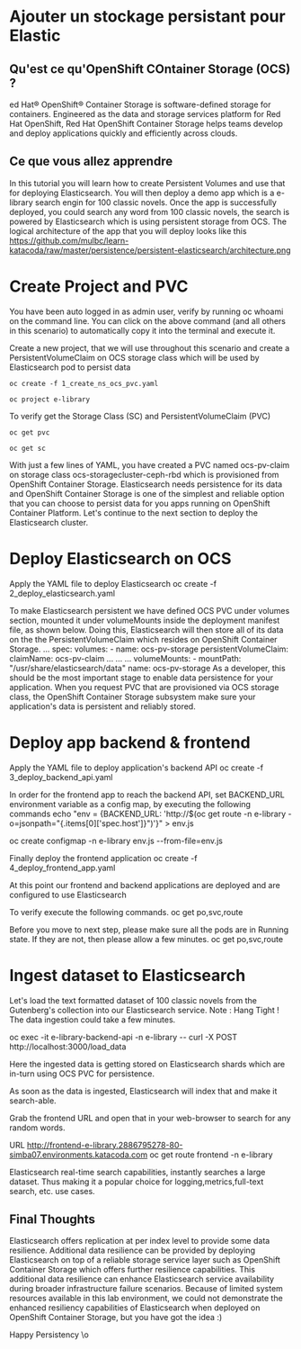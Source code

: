 # Ajouter un stockage persistant pour Elastic

## Qu'est ce qu'OpenShift COntainer Storage (OCS) ?
ed Hat® OpenShift® Container Storage is software-defined storage for containers. Engineered as the data and storage services platform for Red Hat OpenShift, Red Hat OpenShift Container Storage helps teams develop and deploy applications quickly and efficiently across clouds.

## Ce que vous allez apprendre
In this tutorial you will learn how to create Persistent Volumes and use that for deploying Elasticsearch. You will then deploy a demo app which is a e-library search engin for 100 classic novels. Once the app is successfully deployed, you could search any word from 100 classic novels, the search is powered by Elasticsearch which is using persistent storage from OCS. The logical architecture of the app that you will deploy looks like this
https://github.com/mulbc/learn-katacoda/raw/master/persistence/persistent-elasticsearch/architecture.png

# Create Project and PVC
You have been auto logged in as admin user, verify by running oc whoami on the command line.
You can click on the above command (and all others in this scenario) to automatically copy it into the terminal and execute it.

Create a new project, that we will use throughout this scenario and create a PersistentVolumeClaim on OCS storage class which will be used by Elasticsearch pod to persist data
```
oc create -f 1_create_ns_ocs_pvc.yaml

oc project e-library
```
To verify get the Storage Class (SC) and PersistentVolumeClaim (PVC)
```
oc get pvc

oc get sc
```
With just a few lines of YAML, you have created a PVC named ocs-pv-claim on storage class ocs-storagecluster-ceph-rbd which is provisioned from OpenShift Container Storage. Elasticsearch needs persistence for its data and OpenShift Container Storage is one of the simplest and reliable option that you can choose to persist data for you apps running on OpenShift Container Platform.
Let's continue to the next section to deploy the Elasticsearch cluster.

# Deploy Elasticsearch on OCS
Apply the YAML file to deploy Elasticsearch
oc create -f 2_deploy_elasticsearch.yaml

To make Elasticsearch persistent we have defined OCS PVC under volumes section, mounted it under volumeMounts inside the deployment manifest file, as shown below. Doing this, Elasticsearch will then store all of its data on the the PersistentVolumeClaim which resides on OpenShift Container Storage.
...
    spec:
      volumes:
        - name: ocs-pv-storage
          persistentVolumeClaim:
            claimName: ocs-pv-claim
...
...
...
        volumeMounts:
          - mountPath: "/usr/share/elasticsearch/data"
            name: ocs-pv-storage
As a developer, this should be the most important stage to enable data persistence for your application. When you request PVC that are provisioned via OCS storage class, the OpenShift Container Storage subsystem make sure your application's data is persistent and reliably stored.

# Deploy app backend & frontend
Apply the YAML file to deploy application's backend API
oc create -f 3_deploy_backend_api.yaml

In order for the frontend app to reach the backend API, set BACKEND_URL environment variable as a config map, by executing the following commands
echo "env = {BACKEND_URL: 'http://$(oc get route -n e-library -o=jsonpath="{.items[0]['spec.host']}")'}" > env.js

oc create configmap -n e-library env.js --from-file=env.js

Finally deploy the frontend application
oc create -f 4_deploy_frontend_app.yaml

At this point our frontend and backend applications are deployed and are configured to use Elasticsearch

To verify execute the following commands.
oc get po,svc,route

Before you move to next step, please make sure all the pods are in Running state. If they are not, then please allow a few minutes.
oc get po,svc,route

# Ingest dataset to Elasticsearch
Let's load the text formatted dataset of 100 classic novels from the Gutenberg's collection into our Elasticsearch service.
Note : Hang Tight ! The data ingestion could take a few minutes.

oc exec -it e-library-backend-api  -n e-library -- curl -X POST http://localhost:3000/load_data

Here the ingested data is getting stored on Elasticsearch shards which are in-turn using OCS PVC for persistence.

As soon as the data is ingested, Elasticsearch will index that and make it search-able.

Grab the frontend URL and open that in your web-browser to search for any random words.

URL http://frontend-e-library.2886795278-80-simba07.environments.katacoda.com
oc get route frontend -n e-library

Elasticsearch real-time search capabilities, instantly searches a large dataset. 
Thus making it a popular choice for logging,metrics,full-text search, etc. use cases.

## Final Thoughts

Elasticsearch offers replication at per index level to provide some data resilience. 
Additional data resilience can be provided by deploying Elasticsearch on top of a reliable storage service layer such as OpenShift Container Storage 
which offers further resilience capabilities. This additional data resilience can enhance Elasticsearch service availability during broader 
infrastructure failure scenarios. Because of limited system resources available in this lab environment, we could not demonstrate the enhanced 
resiliency capabilities of Elasticsearch when deployed on OpenShift Container Storage, but you have got the idea :)

Happy Persistency \o
